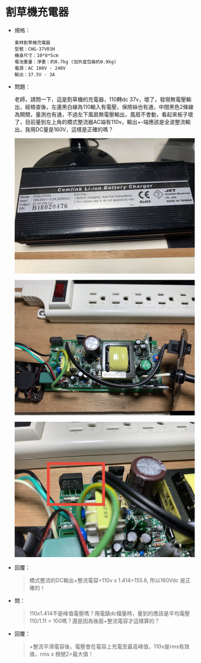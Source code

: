 # 割草機充電器

- 規格：
  ```
  東林割草機充電器
  型號：CHG-37V03H
  機身尺寸：10*8*5cm
  電池重量：淨重：約0.7kg (加外盒包裝約0.9kg)
  電源：AC 100V - 240V
  輸出：37.5V - 3A
  ```

- 問題：

  老師，請問一下，這是割草機的充電器，110轉dc 37v，壞了，發現無電壓輸出，經檢查後，左邊黑白線為110輸入有電壓，保險絲也有通，中間黑色2條線為開關，量測也有通，不過左下風扇無電壓輸出，風扇不會動，看起來板子壞了，目前量到左上角的橋式整流器AC端有110v，輸出+-端應該是全波整流輸出，我用DC量是160V，這樣是正確的嗎？

  ![Alt text](./0.jpg)

  ![Alt text](./1.jpg)

  ![Alt text](./2.jpg)

- 回覆：

    >橋式整流的DC輸出+整流電容=110v x 1.414=155.6, 所以160Vdc 是正確的！

- 問：

    >110x1.414不是峰值電壓嗎？用電錶dc檔量時，量到的應該是平均電壓110/1.11 = 100嗎？還是因為後面+整流電容才這樣算的？

- 回覆：

    >+整流平滑電容後，電壓會在電容上充電至最高峰值，110v是rms有效值，rms x 根號2=最大值！
